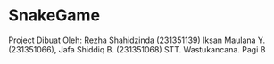 # SnakeGame
Project Dibuat Oleh: Rezha Shahidzinda (231351139)
                     Iksan Maulana Y. (231351066),
                     Jafa Shiddiq B. (231351068) 
                     STT. Wastukancana. Pagi B
